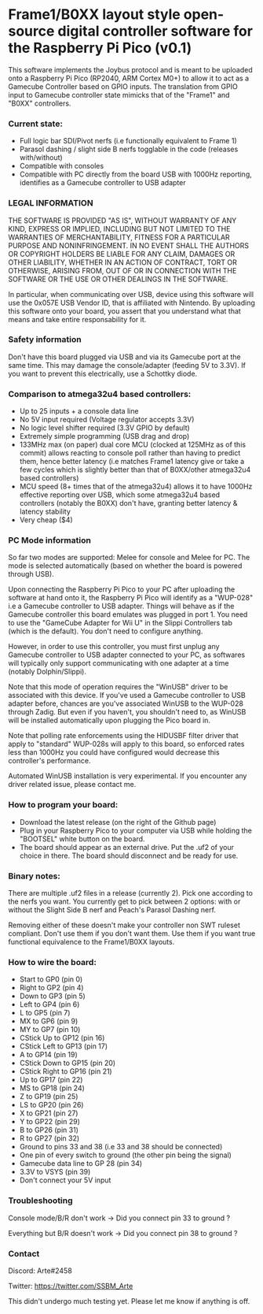 # Frame1/B0XX layout style open-source digital controller software for the Raspberry Pi Pico (v0.1)

This software implements the Joybus protocol and is meant to be uploaded onto a Raspberry Pi Pico (RP2040, ARM Cortex M0+) to allow it to act as a Gamecube Controller based on GPIO inputs.
The translation from GPIO input to Gamecube controller state mimicks that of the "Frame1" and "B0XX" controllers.

### Current state:

- Full logic bar SDI/Pivot nerfs (i.e functionally equivalent to Frame 1)
- Parasol dashing / slight side B nerfs togglable in the code (releases with/without)
- Compatible with consoles
- Compatible with PC directly from the board USB with 1000Hz reporting, identifies as a Gamecube controller to USB adapter

### LEGAL INFORMATION

THE SOFTWARE IS PROVIDED "AS IS", WITHOUT WARRANTY OF ANY KIND, EXPRESS OR IMPLIED, INCLUDING BUT NOT LIMITED TO THE WARRANTIES OF MERCHANTABILITY, FITNESS FOR A PARTICULAR PURPOSE AND NONINFRINGEMENT. IN NO EVENT SHALL THE AUTHORS OR COPYRIGHT HOLDERS BE LIABLE FOR ANY CLAIM, DAMAGES OR OTHER LIABILITY, WHETHER IN AN ACTION OF CONTRACT, TORT OR OTHERWISE, ARISING FROM, OUT OF OR IN CONNECTION WITH THE SOFTWARE OR THE USE OR OTHER DEALINGS IN THE SOFTWARE.

In particular, when communicating over USB, device using this software will use the 0x057E USB Vendor ID, that is affiliated with Nintendo. By uploading this software onto your board, you assert that you understand what that means and take entire responsability for it.

### Safety information

Don't have this board plugged via USB and via its Gamecube port at the same time.
This may damage the console/adapter (feeding 5V to 3.3V). If you want to prevent this electrically, use a Schottky diode.

### Comparison to atmega32u4 based controllers:

- Up to 25 inputs + a console data line
- No 5V input required (Voltage regulator accepts 3.3V)
- No logic level shifter required (3.3V GPIO by default)
- Extremely simple programming (USB drag and drop)
- 133MHz max (on paper) dual core MCU (clocked at 125MHz as of this commit) allows reacting to console poll rather than having to predict them, hence better latency (i.e matches Frame1 latency give or take a few cycles which is slightly better than that of B0XX/other atmega32u4 based controllers)
- MCU speed (8+ times that of the atmega32u4) allows it to have 1000Hz effective reporting over USB, which some atmega32u4 based controllers (notably the B0XX) don't have, granting better latency & latency stability
- Very cheap ($4)

### PC Mode information

So far two modes are supported: Melee for console and Melee for PC. The mode is selected automatically (based on whether the board is powered through USB).

Upon connecting the Raspberry Pi Pico to your PC after uploading the software at hand onto it, the Raspberry Pi Pico will identify as a "WUP-028" i.e a Gamecube controller to USB adapter. Things will behave as if the Gamecube controller this board emulates was plugged in port 1. You need to use the "GameCube Adapter for Wii U" in the Slippi Controllers tab (which is the default). You don't need to configure anything.

However, in order to use this controller, you must first unplug any Gamecube controller to USB adapter connected to your PC, as softwares will typically only support communicating with one adapter at a time (notably Dolphin/Slippi).

Note that this mode of operation requires the "WinUSB" driver to be associated with this device. If you've used a Gamecube controller to USB adapter before, chances are you've associated WinUSB to the WUP-028 through Zadig. But even if you haven't, you shouldn't need to, as WinUSB will be installed automatically upon plugging the Pico board in.

Note that polling rate enforcements using the HIDUSBF filter driver that apply to "standard" WUP-028s will apply to this board, so enforced rates less than 1000Hz you could have configured would decrease this controller's performance.

Automated WinUSB installation is very experimental. If you encounter any driver related issue, please contact me.

### How to program your board:

- Download the latest release (on the right of the Github page)
- Plug in your Raspberry Pico to your computer via USB while holding the "BOOTSEL" white button on the board.
- The board should appear as an external drive. Put the .uf2 of your choice in there. The board should disconnect and be ready for use.

### Binary notes:

There are multiple .uf2 files in a release (currently 2). Pick one according to the nerfs you want. You currently get to pick between 2 options: with or without the Slight Side B nerf and Peach's Parasol Dashing nerf.

Removing either of these doesn't make your controller non SWT ruleset compliant. Don't use them if you don't want them. Use them if you want true functional equivalence to the Frame1/B0XX layouts.

### How to wire the board:
- Start to GP0 (pin 0)
- Right to GP2 (pin 4)
- Down to GP3 (pin 5)
- Left to GP4 (pin 6)
- L to GP5 (pin 7)
- MX to GP6 (pin 9)
- MY to GP7 (pin 10)
- CStick Up to GP12 (pin 16)
- CStick Left to GP13 (pin 17)
- A to GP14 (pin 19)
- CStick Down to GP15 (pin 20)
- CStick Right to GP16 (pin 21)
- Up to GP17 (pin 22)
- MS to GP18 (pin 24)
- Z to GP19 (pin 25)
- LS to GP20 (pin 26)
- X to GP21 (pin 27)
- Y to GP22 (pin 29)
- B to GP26 (pin 31)
- R to GP27 (pin 32)
- Ground to pins 33 and 38 (i.e 33 and 38 should be connected)
- One pin of every switch to ground (the other pin being the signal)
- Gamecube data line to GP 28 (pin 34)
- 3.3V to VSYS (pin 39)
- Don't connect your 5V input

### Troubleshooting

Console mode/B/R don't work -> Did you connect pin 33 to ground ?

Everything but B/R doesn't work -> Did you connect pin 38 to ground ?

### Contact

Discord: Arte#2458

Twitter: https://twitter.com/SSBM_Arte

This didn't undergo much testing yet. Please let me know if anything is off.
